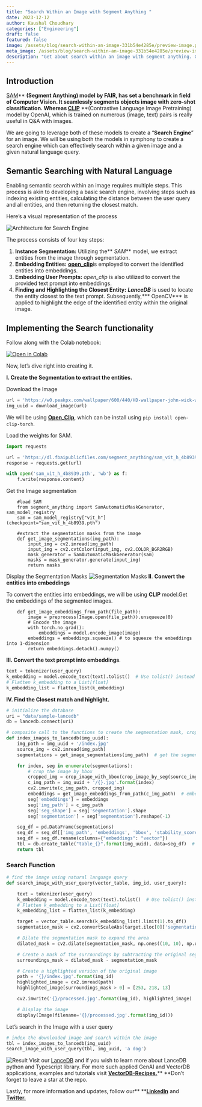```yaml
---
title: "Search Within an Image with Segment Anything "
date: 2023-12-12
author: Kaushal Choudhary
categories: ["Engineering"]
draft: false
featured: false
image: /assets/blog/search-within-an-image-331b54e4285e/preview-image.png
meta_image: /assets/blog/search-within-an-image-331b54e4285e/preview-image.png
description: "Get about search within an image with segment anything. Get practical steps, examples, and best practices you can use now."
---
```


## Introduction

[SAM](https://github.com/facebookresearch/segment-anything)** **(Segment Anything) model by FAIR, has set a benchmark in field of Computer Vision. It seamlessly segments objects image with zero-shot classification. Whereas [**CLIP**](https://github.com/openai/CLIP)** **(Contrastive Language Image Pretraining) model by OpenAI, which is trained on numerous (image, text) pairs is really useful in Q&A with images.

We are going to leverage both of these models to create a “**Search Engine**” for an image. We will be using both the models in symphony to create a search engine which can effectively search within a given image and a given natural language query.

## Semantic Searching with Natural Language

Enabling semantic search within an image requires multiple steps. This process is akin to developing a basic search engine, involving steps such as indexing existing entities, calculating the distance between the user query and all entities, and then returning the closest match.

Here’s a visual representation of the process

![Architecture for Search Engine](/assets/blog/search-within-an-image-331b54e4285e/1*32siuOjQamsOWzxmH1ZxDg.png)

The process consists of four key steps:

1. **Instance Segmentation:** Utilizing the** *SAM*** model, we extract entities from the image through segmentation.
2. **Embedding Entities:** [**open_clip**](https://github.com/mlfoundations/open_clip)is employed to convert the identified entities into embeddings.
3. **Embedding User Prompts:** *open_clip* is also utilized to convert the provided text prompt into embeddings.
4. **Finding and Highlighting the Closest Entity:** ***LanceDB*** is used to locate the entity closest to the text prompt. Subsequently,*** OpenCV*** is applied to highlight the edge of the identified entity within the original image.

## Implementing the Search functionality

Follow along with the Colab notebook:

[![Open in Colab](https://colab.research.google.com/assets/colab-badge.svg)](https://colab.research.google.com/github/lancedb/vectordb-recipes/blob/main/examples/search-within-images-with-sam-and-clip/main.ipynb)

Now, let’s dive right into creating it.

**I. Create the Segmentation to extract the entities.**

Download the Image

```python
url = 'https://w0.peakpx.com/wallpaper/600/440/HD-wallpaper-john-wick-with-mustang.jpg'
img_uuid = download_image(url)
```

We will be using [**Open_Clip**](https://github.com/mlfoundations/open_clip), which can be install using `pip install open-clip-torch`.

Load the weights for SAM.

```python
import requests

url = 'https://dl.fbaipublicfiles.com/segment_anything/sam_vit_h_4b8939.pth'
response = requests.get(url)

with open('sam_vit_h_4b8939.pth', 'wb') as f:
    f.write(response.content)
```

Get the Image segmentation

```
    #load SAM
    from segment_anything import SamAutomaticMaskGenerator, sam_model_registry
    sam = sam_model_registry["vit_h"](checkpoint="sam_vit_h_4b8939.pth")

    #extract the segmentation masks from the image
    def get_image_segmentations(img_path):
        input_img = cv2.imread(img_path)
        input_img = cv2.cvtColor(input_img, cv2.COLOR_BGR2RGB)
        mask_generator = SamAutomaticMaskGenerator(sam)
        masks = mask_generator.generate(input_img)
        return masks
```

Display the Segmentation Masks
![Segmentation Masks](/assets/blog/search-within-an-image-331b54e4285e/1*P-c2e5YZk2Z_AUnmyMsnfw.png)
**II**. **Convert the entities into embeddings**

To convert the entities into embeddings, we will be using **CLIP** model.Get the embeddings of the segmented images.

```
    def get_image_embeddings_from_path(file_path):
        image = preprocess(Image.open(file_path)).unsqueeze(0)
        # Encode the image
        with torch.no_grad():
            embeddings = model.encode_image(image)
        embeddings = embeddings.squeeze() # to squeeze the embeddings into 1-dimension
        return embeddings.detach().numpy()
```

**III. Convert the text prompt into embeddings**.

```python
text = tokenizer(user_query)
k_embedding = model.encode_text(text).tolist()  # Use tolist() instead of to_list()
# Flatten k_embedding to a List[float]
k_embedding_list = flatten_list(k_embedding)
```

**IV. Find the Closest match and highlight.**

```python
# initialize the database
uri = "data/sample-lancedb"
db = lancedb.connect(uri)

# composite call to the functions to create the segmentation mask, crop it, embed it and finally index it into LanceDB
def index_images_to_lancedb(img_uuid):
    img_path = img_uuid + '/index.jpg'
    source_img = cv2.imread(img_path)
    segmentations = get_image_segmentations(img_path)  # get the segmentations

    for index, seg in enumerate(segmentations):
        # crop the image by bbox
        cropped_img = crop_image_with_bbox(crop_image_by_seg(source_img, seg['segmentation']), seg['bbox'])
        c_img_path = img_uuid + '/{}.jpg'.format(index)
        cv2.imwrite(c_img_path, cropped_img)
        embeddings = get_image_embeddings_from_path(c_img_path)  # embed the image using CLIP
        seg['embeddings'] = embeddings
        seg['img_path'] = c_img_path
        seg['seg_shape'] = seg['segmentation'].shape
        seg['segmentation'] = seg['segmentation'].reshape(-1)

    seg_df = pd.DataFrame(segmentations)
    seg_df = seg_df[['img_path', 'embeddings', 'bbox', 'stability_score', 'predicted_iou', 'segmentation', 'seg_shape']]
    seg_df = seg_df.rename(columns={"embeddings": "vector"})
    tbl = db.create_table("table_{}".format(img_uuid), data=seg_df)  # index the images into table
    return tbl
```

### Search Function

```python
# find the image using natural language query
def search_image_with_user_query(vector_table, img_id, user_query):

    text = tokenizer(user_query)
    k_embedding = model.encode_text(text).tolist()  # Use tolist() instead of to_list()
    # Flatten k_embedding to a List[float]
    k_embedding_list = flatten_list(k_embedding)

    target = vector_table.search(k_embedding_list).limit(1).to_df()
    segmentation_mask = cv2.convertScaleAbs(target.iloc[0]['segmentation'].reshape(target.iloc[0]['seg_shape']).astype(int))

    # Dilate the segmentation mask to expand the area
    dilated_mask = cv2.dilate(segmentation_mask, np.ones((10, 10), np.uint8), iterations=1)

    # Create a mask of the surroundings by subtracting the original segmentation mask
    surroundings_mask = dilated_mask - segmentation_mask

    # Create a highlighted version of the original image
    path = '{}/index.jpg'.format(img_id)
    highlighted_image = cv2.imread(path)
    highlighted_image[surroundings_mask > 0] = [253, 218, 13]

    cv2.imwrite('{}/processed.jpg'.format(img_id), highlighted_image)

    # Display the image
    display(Image(filename='{}/processed.jpg'.format(img_id)))
```

Let’s search in the Image with a user query

```python
# index the downloaded image and search within the image
tbl = index_images_to_lancedb(img_uuid)
search_image_with_user_query(tbl, img_uuid, 'a dog')
```

![Result](/assets/blog/search-within-an-image-331b54e4285e/1*Ob_qPZfmCfVX-J3SAXYTCA.png)
Visit our [LanceDB](https://github.com/lancedb/lancedb) and if you wish to learn more about LanceDB python and Typescript library.
For more such applied GenAI and VectorDB applications, examples and tutorials visit [**VectorDB-Recipes.**](https://github.com/lancedb/vectordb-recipes/tree/main)** **Don’t forget to leave a star at the repo.

Lastly, for more information and updates, follow our** **[**LinkedIn**](https://www.linkedin.com/company/lancedb/) and [**Twitter.**](https://twitter.com/lancedb)
